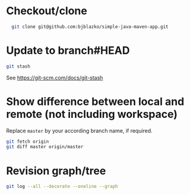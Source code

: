 # Checkout/clone

```bash
  git clone git@github.com:bjblazko/simple-java-maven-app.git
```

# Update to branch#HEAD

```bash
git stash
```

See https://git-scm.com/docs/git-stash

# Show difference between local and remote (not including workspace)

Replace `master` by your according branch name, if required.

```bash
git fetch origin
git diff master origin/master
```

# Revision graph/tree

```bash
git log --all --decorate --oneline --graph
```
